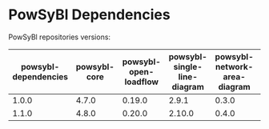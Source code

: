 # PowSyBl Dependencies

PowSyBl repositories versions:

| powsybl-dependencies | powsybl-core | powsybl-open-loadflow | powsybl-single-line-diagram | powsybl-network-area-diagram | powsybl-balances-adjustment | powsybl-entsoe |
| -------------------- | ------------ | --------------------- | --------------------------- | ---------------------------- | --------------------------- | -------------- |
| 1.0.0                | 4.7.0        | 0.19.0                | 2.9.1                       | 0.3.0                        | -                           | -              |
| 1.1.0                | 4.8.0        | 0.20.0                | 2.10.0                      | 0.4.0                        | 1.12.0                      | 1.4.0          |
